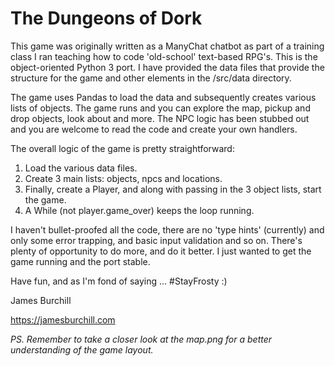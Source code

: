# The Dungeons of Dork

This game was originally written as a ManyChat chatbot as part of a training class I ran teaching how to code 'old-school' text-based RPG's. This is the object-oriented Python 3 port. I have provided the data files that provide the structure for the game and other elements in the /src/data directory.  

The game uses Pandas to load the data and subsequently creates various lists of objects. The game runs and you can explore the map, pickup and drop objects, look about and more. The NPC logic has been stubbed out and you are welcome to read the code and create your own handlers. 

The overall logic of the game is pretty straightforward:

1. Load the various data files.
2. Create 3 main lists: objects, npcs and locations. 
3. Finally, create a Player, and along with passing in the 3 object lists, start the game.
4. A While (not player.game_over) keeps the loop running.

I haven't bullet-proofed all the code, there are no 'type hints' (currently) and only some error trapping, and basic input validation and so on. There's plenty of opportunity to do more, and do it better. I just wanted to get the game running and the port stable. 

Have fun, and as I'm fond of saying ... #StayFrosty :)

James Burchill

https://jamesburchill.com

*PS. Remember to take a closer look at the map.png for a better understanding of the game layout.*
